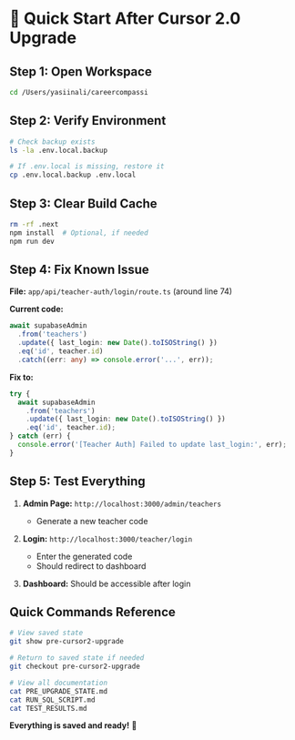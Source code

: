# 🚀 Quick Start After Cursor 2.0 Upgrade

## Step 1: Open Workspace
```bash
cd /Users/yasiinali/careercompassi
```

## Step 2: Verify Environment
```bash
# Check backup exists
ls -la .env.local.backup

# If .env.local is missing, restore it
cp .env.local.backup .env.local
```

## Step 3: Clear Build Cache
```bash
rm -rf .next
npm install  # Optional, if needed
npm run dev
```

## Step 4: Fix Known Issue

**File:** `app/api/teacher-auth/login/route.ts` (around line 74)

**Current code:**
```typescript
await supabaseAdmin
  .from('teachers')
  .update({ last_login: new Date().toISOString() })
  .eq('id', teacher.id)
  .catch((err: any) => console.error('...', err));
```

**Fix to:**
```typescript
try {
  await supabaseAdmin
    .from('teachers')
    .update({ last_login: new Date().toISOString() })
    .eq('id', teacher.id);
} catch (err) {
  console.error('[Teacher Auth] Failed to update last_login:', err);
}
```

## Step 5: Test Everything

1. **Admin Page:** `http://localhost:3000/admin/teachers`
   - Generate a new teacher code

2. **Login:** `http://localhost:3000/teacher/login`
   - Enter the generated code
   - Should redirect to dashboard

3. **Dashboard:** Should be accessible after login

## Quick Commands Reference

```bash
# View saved state
git show pre-cursor2-upgrade

# Return to saved state if needed
git checkout pre-cursor2-upgrade

# View all documentation
cat PRE_UPGRADE_STATE.md
cat RUN_SQL_SCRIPT.md
cat TEST_RESULTS.md
```

**Everything is saved and ready!** 🎉

